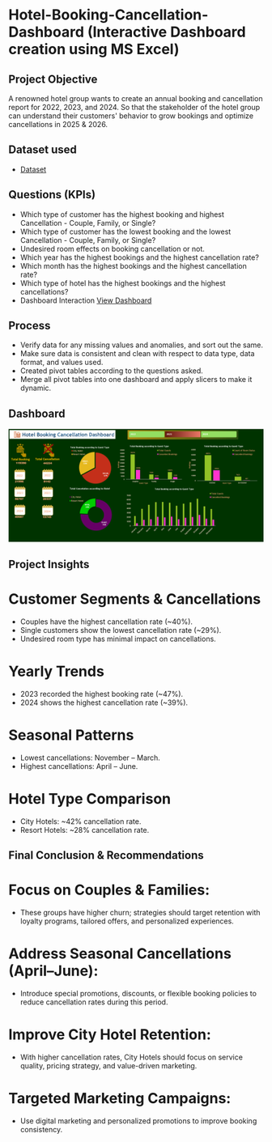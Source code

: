 # Hotel-Booking-Cancellation-Dashboard (Interactive Dashboard creation using MS Excel)
## Project Objective
A renowned hotel group wants to create an annual booking and cancellation report for 2022, 2023, and 2024. So that the stakeholder of the hotel group can understand their customers' behavior to grow bookings and optimize cancellations in 2025 & 2026.

## Dataset used
- <a href="https://github.com/PritamSaha234/Hotel-Booking-Cancellation-Dashboard/blob/main/Hotel%20Booking%20Project.xlsx">Dataset</a>

## Questions (KPIs)
- Which type of customer has the highest booking and highest Cancellation - Couple, Family, or Single?
- Which type of customer has the lowest booking and the lowest Cancellation - Couple, Family, or Single?
- Undesired room effects on booking cancellation or not.
- Which year has the highest bookings and the highest cancellation rate?
- Which month has the highest bookings and the highest cancellation rate?
- Which type of hotel has the highest bookings and the highest cancellations?
- Dashboard Interaction <a href="https://github.com/PritamSaha234/Hotel-Booking-Cancellation-Dashboard/blob/main/Dashboard_2023.png">View Dashboard</a>

## Process
- Verify data for any missing values and anomalies, and sort out the same.
- Make sure data is consistent and clean with respect to data type, data format, and values used.
- Created pivot tables according to the questions asked.
- Merge all pivot tables into one dashboard and apply slicers to make it dynamic.
## Dashboard

![Screenshot (495)](https://github.com/PritamSaha234/Hotel-Booking-Cancellation-Dashboard/blob/main/Dashboard_2023.png)

## Project Insights

# Customer Segments & Cancellations
- Couples have the highest cancellation rate (~40%).
- Single customers show the lowest cancellation rate (~29%).
- Undesired room type has minimal impact on cancellations.

# Yearly Trends
- 2023 recorded the highest booking rate (~47%).
- 2024 shows the highest cancellation rate (~39%).

# Seasonal Patterns
- Lowest cancellations: November – March.
- Highest cancellations: April – June.

# Hotel Type Comparison
- City Hotels: ~42% cancellation rate.
- Resort Hotels: ~28% cancellation rate.

## Final Conclusion & Recommendations

# Focus on Couples & Families:
- These groups have higher churn; strategies should target retention with loyalty programs, tailored offers, and personalized experiences.

# Address Seasonal Cancellations (April–June):
- Introduce special promotions, discounts, or flexible booking policies to reduce cancellation rates during this period.

# Improve City Hotel Retention:
- With higher cancellation rates, City Hotels should focus on service quality, pricing strategy, and value-driven marketing.

# Targeted Marketing Campaigns:
- Use digital marketing and personalized promotions to improve booking consistency.
